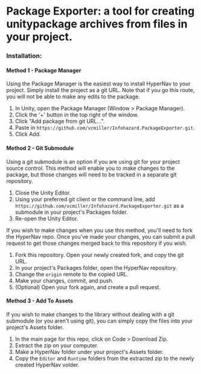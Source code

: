 # Package Exporter: a tool for creating unitypackage archives from files in your project.

### Installation:

#### Method 1 - Package Manager

Using the Package Manager is the easiest way to install HyperNav to your project. Simply install the project as a git URL. Note that if you go this route, you will not be able to make any edits to the package.

1. In Unity, open the Package Manager (Window > Package Manager).
2. Click the '+' button in the top right of the window.
3. Click "Add package from git URL...".
4. Paste in `https://github.com/vcmiller/Infohazard.PackageExporter.git`.
5. Click Add.

#### Method 2 - Git Submodule

Using a git submodule is an option if you are using git for your project source control. This method will enable you to make changes to the package, but those changes will need to be tracked in a separate git repository.

1. Close the Unity Editor.
2. Using your preferred git client or the command line, add `https://github.com/vcmiller/Infohazard.PackageExporter.git` as a submodule in your project's Packages folder.
3. Re-open the Unity Editor.

If you wish to make changes when you use this method, you'll need to fork the HyperNav repo. Once you've made your changes, you can submit a pull request to get those changes merged back to this repository if you wish.

1. Fork this repository. Open your newly created fork, and copy the git URL.
2. In your project's Packages folder, open the HyperNav repository.
3. Change the `origin` remote to the copied URL.
4. Make your changes, commit, and push.
5. (Optional) Open your fork again, and create a pull request.

#### Method 3 - Add To Assets

If you wish to make changes to the library without dealing with a git submodule (or you aren't using git), you can simply copy the files into your project's Assets folder.

1. In the main page for this repo, click on Code > Download Zip.
2. Extract the zip on your computer.
3. Make a HyperNav folder under your project's Assets folder.
4. Copy the `Editor` and `Runtime` folders from the extracted zip to the newly created HyperNav volder.
